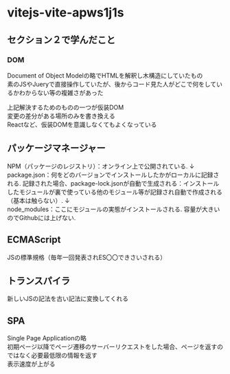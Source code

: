 # vitejs-vite-apws1j1s
## セクション２で学んだこと
### DOM
Document of Object Modelの略でHTMLを解釈し木構造にしていたもの  
素のJSやJueryで直接操作していたが、後からコード見た人がどこで何をしているかわからない等の複雑さがあった  
  
上記解決するためのものの一つが仮装DOM  
変更の差分がある場所のみを書き換える  
Reactなど、仮装DOMを意識しなくてもよくなっている　　
  
## パッケージマネージャー
NPM（パッケージのレジストリ）：オンライン上で公開されている. 
↓  
package.json：何をどのバージョンでインストールしたかがローカルに記録される. 
記録された場合、package-lock.jsonが自動で生成される：インストールしたモジュールが裏で使っている他のモジュール等が記録され自動で作成される（基本は触らない）. 
↓  
node_modules：ここにモジュールの実態がインストールされる. 
容量が大きいのでGithubには上げない. 


## ECMAScript
JSの標準規格（毎年一回発表されES〇〇できさいされる）  


## トランスパイラ
新しいJSの記法を古い記法に変換してくれる

## SPA
Single Page Applicationの略  
初期ページ以降でページ遷移のサーバーリクエストをした場合、ページを返すのではなく必要最低限の情報を返す  
表示速度が上がる  
